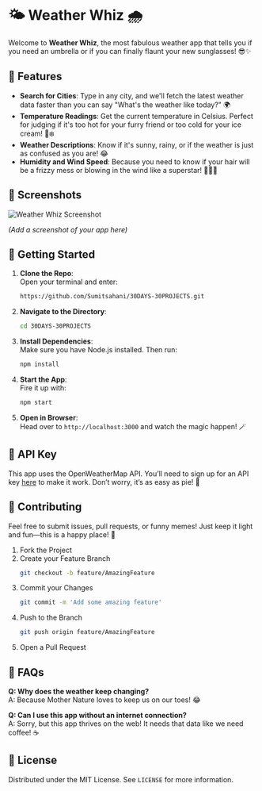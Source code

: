 # 🌤️ Weather Whiz 🌧️

Welcome to **Weather Whiz**, the most fabulous weather app that tells you if you need an umbrella or if you can finally flaunt your new sunglasses! 😎✨

## 🚀 Features

- **Search for Cities**: Type in any city, and we'll fetch the latest weather data faster than you can say "What's the weather like today?" 🌍
- **Temperature Readings**: Get the current temperature in Celsius. Perfect for judging if it's too hot for your furry friend or too cold for your ice cream! 🍦❄️
- **Weather Descriptions**: Know if it's sunny, rainy, or if the weather is just as confused as you are! 😂
- **Humidity and Wind Speed**: Because you need to know if your hair will be a frizzy mess or blowing in the wind like a superstar! 💁‍♀️💨

## 📸 Screenshots

![Weather Whiz Screenshot](link-to-your-screenshot.png)

*(Add a screenshot of your app here)*

## 🎨 Getting Started

1. **Clone the Repo**:  
   Open your terminal and enter:
   ```bash
   https://github.com/Sumitsahani/30DAYS-30PROJECTS.git
   ```

2. **Navigate to the Directory**:  
   ```bash
   cd 30DAYS-30PROJECTS
   ```

3. **Install Dependencies**:  
   Make sure you have Node.js installed. Then run:
   ```bash
   npm install
   ```

4. **Start the App**:  
   Fire it up with:
   ```bash
   npm start
   ```

5. **Open in Browser**:  
   Head over to `http://localhost:3000` and watch the magic happen! 🪄

## 📜 API Key

This app uses the OpenWeatherMap API. You’ll need to sign up for an API key [here](https://openweathermap.org/api) to make it work. Don’t worry, it’s as easy as pie! 🥧

## 🎉 Contributing

Feel free to submit issues, pull requests, or funny memes! Just keep it light and fun—this is a happy place! 🌈

1. Fork the Project
2. Create your Feature Branch
   ```bash
   git checkout -b feature/AmazingFeature
   ```
3. Commit your Changes
   ```bash
   git commit -m 'Add some amazing feature'
   ```
4. Push to the Branch
   ```bash
   git push origin feature/AmazingFeature
   ```
5. Open a Pull Request

## 🤔 FAQs

**Q: Why does the weather keep changing?**  
A: Because Mother Nature loves to keep us on our toes! 😂

**Q: Can I use this app without an internet connection?**  
A: Sorry, but this app thrives on the web! It needs that data like we need coffee! ☕️

## 📄 License

Distributed under the MIT License. See `LICENSE` for more information.

